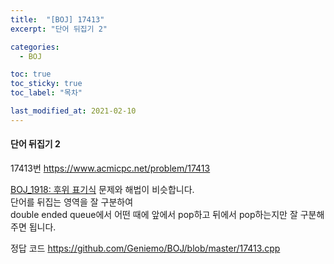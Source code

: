 ```yaml
---
title:  "[BOJ] 17413"
excerpt: "단어 뒤집기 2"

categories:
  - BOJ

toc: true
toc_sticky: true
toc_label: "목차"

last_modified_at: 2021-02-10
---
```


#### 단어 뒤집기 2

17413번 <https://www.acmicpc.net/problem/17413>

[BOJ_1918: 후위 표기식](https://Geniemo.github.io/boj/1918/) 문제와 해법이 비슷합니다.<br>
단어를 뒤집는 영역을 잘 구분하여<br>
double ended queue에서 어떤 때에 앞에서 pop하고 뒤에서 pop하는지만 잘 구분해주면 됩니다.

정답 코드 <https://github.com/Geniemo/BOJ/blob/master/17413.cpp>